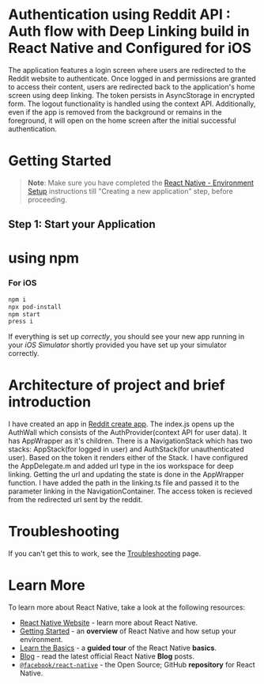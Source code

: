 # Authentication using Reddit API : Auth flow with Deep Linking build in React Native and Configured for iOS

The application features a login screen where users are redirected to the Reddit website to authenticate. Once logged in and permissions are granted to access their content, users are redirected back to the application's home screen using deep linking. The token persists in AsyncStorage in encrypted form. The logout functionality is handled using the context API. Additionally, even if the app is removed from the background or remains in the foreground, it will open on the home screen after the initial successful authentication.
# Getting Started

>**Note**: Make sure you have completed the [React Native - Environment Setup](https://reactnative.dev/docs/environment-setup) instructions till "Creating a new application" step, before proceeding.


## Step 1: Start your Application

# using npm
### For iOS
```bash
npm i
npx pod-install
npm start
press i
```

If everything is set up _correctly_, you should see your new app running in your _iOS Simulator_ shortly provided you have set up your simulator correctly.

# Architecture of project and brief introduction
I have created an app in [Reddit create app](https://www.reddit.com/prefs/apps).
The index.js opens up the AuthWall which consists of the AuthProvider(context API for user data). It has AppWrapper as it's children. There is a NavigationStack which has two stacks: AppStack(for logged in user) and AuthStack(for unauthenticated user). Based on the token it renders either of the Stack. I have configured the AppDelegate.m and added url type in the ios workspace for deep linking. 
Getting the url and updating the state is done in the AppWrapper function. I have added the path in the linking.ts file and passed it to the parameter linking in the NavigationContainer.
The access token is recieved from the redirected url sent by the reddit.

# Troubleshooting

If you can't get this to work, see the [Troubleshooting](https://reactnative.dev/docs/troubleshooting) page.

# Learn More

To learn more about React Native, take a look at the following resources:

- [React Native Website](https://reactnative.dev) - learn more about React Native.
- [Getting Started](https://reactnative.dev/docs/environment-setup) - an **overview** of React Native and how setup your environment.
- [Learn the Basics](https://reactnative.dev/docs/getting-started) - a **guided tour** of the React Native **basics**.
- [Blog](https://reactnative.dev/blog) - read the latest official React Native **Blog** posts.
- [`@facebook/react-native`](https://github.com/facebook/react-native) - the Open Source; GitHub **repository** for React Native.
